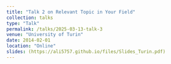 ```yaml
---
title: "Talk 2 on Relevant Topic in Your Field"
collection: talks
type: "Talk"
permalink: /talks/2025-03-13-talk-3
venue: "University of Turin"
date: 2014-02-01
location: "Online"
slides: (https://ali5757.github.io/files/Slides_Turin.pdf)
---
```


